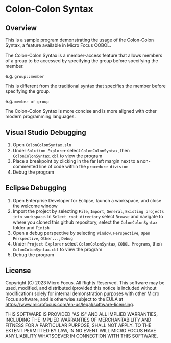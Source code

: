 # Colon-Colon Syntax

## Overview

This is a sample program demonstrating the usage of the Colon-Colon Syntax, a feature available in Micro Focus COBOL.

The Colon-Colon Syntax is a member-access feature that allows members of a group to be accessed by specifying the group before specifying the member.

e.g. `group::member`

This is different from the traditional syntax that specifies the member before specifying the group.

e.g. `member of group`

The Colon-Colon Syntax is more concise and is more aligned with other modern programming languages.


## Visual Studio Debugging
1. Open `ColonColonSyntax.sln`
2. Under `Solution Explorer` select `ColonColonSyntax`, then `ColonColonSyntax.cbl` to view the program
3. Place a breakpoint by clicking in the far left margin next to a non-commented line of code within the `procedure division`
4. Debug the program

## Eclipse Debugging
1. Open Enterprise Developer for Eclipse, launch a workspace, and close the welcome window
2. Import the project by selecting `File`, `Import`, `General`, `Existing projects into workspace`. In `Select root directory` select `Browse` and navigate to where you cloned this github repository, select the `ColonColonSyntax` folder and `Finish`
4. Open a debug perspective by selecting `Window`, `Perspective`, `Open Perspective`, `Other...`, `Debug`
5. Under `Project Explorer` select `ColonColonSyntax`, `COBOL Programs`, then `ColonColonSyntax.cbl` to view the program
6. Debug the program

## License

Copyright (C) 2023 Micro Focus. All Rights Reserved.
This software may be used, modified, and distributed
(provided this notice is included without modification)
solely for internal demonstration purposes with other
Micro Focus software, and is otherwise subject to the EULA at
https://www.microfocus.com/en-us/legal/software-licensing.

THIS SOFTWARE IS PROVIDED "AS IS" AND ALL IMPLIED
WARRANTIES, INCLUDING THE IMPLIED WARRANTIES OF
MERCHANTABILITY AND FITNESS FOR A PARTICULAR PURPOSE,
SHALL NOT APPLY.
TO THE EXTENT PERMITTED BY LAW, IN NO EVENT WILL
MICRO FOCUS HAVE ANY LIABILITY WHATSOEVER IN CONNECTION
WITH THIS SOFTWARE.